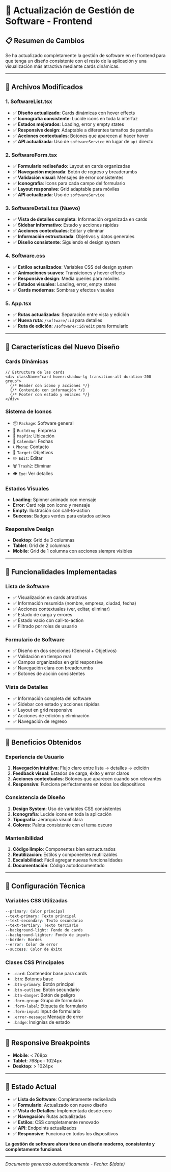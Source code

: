 # 🎨 Actualización de Gestión de Software - Frontend

## 📋 Resumen de Cambios

Se ha actualizado completamente la gestión de software en el frontend para que tenga un diseño consistente con el resto de la aplicación y una visualización más atractiva mediante cards dinámicas.

---

## 🔄 Archivos Modificados

### **1. SoftwareList.tsx**
- ✅ **Diseño actualizado**: Cards dinámicas con hover effects
- ✅ **Iconografía consistente**: Lucide icons en toda la interfaz
- ✅ **Estados mejorados**: Loading, error y empty states
- ✅ **Responsive design**: Adaptable a diferentes tamaños de pantalla
- ✅ **Acciones contextuales**: Botones que aparecen al hacer hover
- ✅ **API actualizada**: Uso de `softwareService` en lugar de `api` directo

### **2. SoftwareForm.tsx**
- ✅ **Formulario rediseñado**: Layout en cards organizadas
- ✅ **Navegación mejorada**: Botón de regreso y breadcrumbs
- ✅ **Validación visual**: Mensajes de error consistentes
- ✅ **Iconografía**: Icons para cada campo del formulario
- ✅ **Layout responsive**: Grid adaptable para móviles
- ✅ **API actualizada**: Uso de `softwareService`

### **3. SoftwareDetail.tsx** (Nuevo)
- ✅ **Vista de detalles completa**: Información organizada en cards
- ✅ **Sidebar informativo**: Estado y acciones rápidas
- ✅ **Acciones contextuales**: Editar y eliminar
- ✅ **Información estructurada**: Objetivos y datos generales
- ✅ **Diseño consistente**: Siguiendo el design system

### **4. Software.css**
- ✅ **Estilos actualizados**: Variables CSS del design system
- ✅ **Animaciones suaves**: Transiciones y hover effects
- ✅ **Responsive design**: Media queries para móviles
- ✅ **Estados visuales**: Loading, error, empty states
- ✅ **Cards modernas**: Sombras y efectos visuales

### **5. App.tsx**
- ✅ **Rutas actualizadas**: Separación entre vista y edición
- ✅ **Nueva ruta**: `/software/:id` para detalles
- ✅ **Ruta de edición**: `/software/:id/edit` para formulario

---

## 🎨 Características del Nuevo Diseño

### **Cards Dinámicas**
```tsx
// Estructura de las cards
<div className="card hover:shadow-lg transition-all duration-200 group">
  {/* Header con icono y acciones */}
  {/* Contenido con información */}
  {/* Footer con estado y enlaces */}
</div>
```

### **Sistema de Iconos**
- 📦 `Package`: Software general
- 🏢 `Building`: Empresa
- 📍 `MapPin`: Ubicación
- 📅 `Calendar`: Fechas
- 📞 `Phone`: Contacto
- 🎯 `Target`: Objetivos
- ✏️ `Edit`: Editar
- 🗑️ `Trash2`: Eliminar
- 👁️ `Eye`: Ver detalles

### **Estados Visuales**
- **Loading**: Spinner animado con mensaje
- **Error**: Card roja con icono y mensaje
- **Empty**: Ilustración con call-to-action
- **Success**: Badges verdes para estados activos

### **Responsive Design**
- **Desktop**: Grid de 3 columnas
- **Tablet**: Grid de 2 columnas
- **Mobile**: Grid de 1 columna con acciones siempre visibles

---

## 🚀 Funcionalidades Implementadas

### **Lista de Software**
- ✅ Visualización en cards atractivas
- ✅ Información resumida (nombre, empresa, ciudad, fecha)
- ✅ Acciones contextuales (ver, editar, eliminar)
- ✅ Estado de carga y errores
- ✅ Estado vacío con call-to-action
- ✅ Filtrado por roles de usuario

### **Formulario de Software**
- ✅ Diseño en dos secciones (General + Objetivos)
- ✅ Validación en tiempo real
- ✅ Campos organizados en grid responsive
- ✅ Navegación clara con breadcrumbs
- ✅ Botones de acción consistentes

### **Vista de Detalles**
- ✅ Información completa del software
- ✅ Sidebar con estado y acciones rápidas
- ✅ Layout en grid responsive
- ✅ Acciones de edición y eliminación
- ✅ Navegación de regreso

---

## 🎯 Beneficios Obtenidos

### **Experiencia de Usuario**
1. **Navegación intuitiva**: Flujo claro entre lista → detalles → edición
2. **Feedback visual**: Estados de carga, éxito y error claros
3. **Acciones contextuales**: Botones que aparecen cuando son relevantes
4. **Responsive**: Funciona perfectamente en todos los dispositivos

### **Consistencia de Diseño**
1. **Design System**: Uso de variables CSS consistentes
2. **Iconografía**: Lucide icons en toda la aplicación
3. **Tipografía**: Jerarquía visual clara
4. **Colores**: Paleta consistente con el tema oscuro

### **Mantenibilidad**
1. **Código limpio**: Componentes bien estructurados
2. **Reutilización**: Estilos y componentes reutilizables
3. **Escalabilidad**: Fácil agregar nuevas funcionalidades
4. **Documentación**: Código autodocumentado

---

## 🔧 Configuración Técnica

### **Variables CSS Utilizadas**
```css
--primary: Color principal
--text-primary: Texto principal
--text-secondary: Texto secundario
--text-tertiary: Texto terciario
--background-light: Fondo de cards
--background-lighter: Fondo de inputs
--border: Bordes
--error: Color de error
--success: Color de éxito
```

### **Clases CSS Principales**
- `.card`: Contenedor base para cards
- `.btn`: Botones base
- `.btn-primary`: Botón principal
- `.btn-outline`: Botón secundario
- `.btn-danger`: Botón de peligro
- `.form-group`: Grupo de formulario
- `.form-label`: Etiqueta de formulario
- `.form-input`: Input de formulario
- `.error-message`: Mensaje de error
- `.badge`: Insignias de estado

---

## 📱 Responsive Breakpoints

- **Mobile**: < 768px
- **Tablet**: 768px - 1024px
- **Desktop**: > 1024px

---

## 🎉 Estado Actual

- ✅ **Lista de Software**: Completamente rediseñada
- ✅ **Formulario**: Actualizado con nuevo diseño
- ✅ **Vista de Detalles**: Implementada desde cero
- ✅ **Navegación**: Rutas actualizadas
- ✅ **Estilos**: CSS completamente renovado
- ✅ **API**: Endpoints actualizados
- ✅ **Responsive**: Funciona en todos los dispositivos

**La gestión de software ahora tiene un diseño moderno, consistente y completamente funcional.**

---

*Documento generado automáticamente - Fecha: $(date)*

